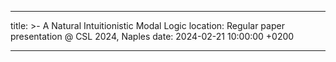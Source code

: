 ---

title: >-
    A Natural Intuitionistic Modal Logic
location:
    Regular paper presentation @ CSL 2024, Naples
date: 2024-02-21 10:00:00 +0200

---